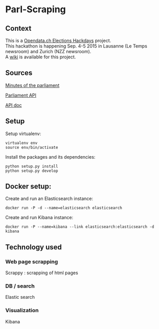 # Parl-Scraping
## Context

This is a [Opendata.ch Elections Hackdays](http://make.opendata.ch/elections) project.  
This hackathon is happening Sep. 4-5 2015 in Lausanne (Le Temps newsroom) and Zurich (NZZ newsroom).  
A [wiki](http://make.opendata.ch/wiki/project:chparlscraping) is available for this project.  

## Sources

[Minutes of the parliament](http://www.parlament.ch/ab/frameset/f/index.htm)

[Parliament API](http://ws.parlament.ch/)

[API doc](http://www.parlament.ch/e/dokumentation/webservices-opendata/Documents/webservices-info-dritte-e.pdf)

## Setup

Setup virtualenv:

    virtualenv env
    source env/bin/activate

Install the packages and its dependencies:

    python setup.py install
    python setup.py develop
    
## Docker setup:

Create and run an Elasticsearch instance:

    docker run -P -d --name=elasticsearch elasticsearch 

Create and run Kibana instance:

    docker run -P --name=kibana --link elasticsearch:elasticsearch -d kibana

## Technology used

### Web page scrapping

Scrappy : scrapping of html pages

### DB / search

Elastic search

### Visualization

Kibana